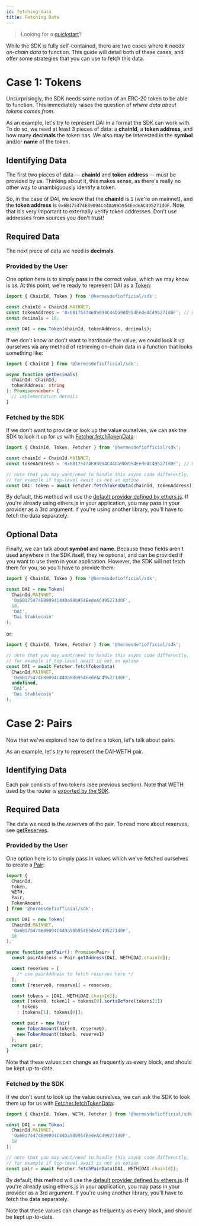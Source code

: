 ```yaml
---
id: fetching-data
title: Fetching Data
---
```


> Looking for a [quickstart](quick-start)?

While the SDK is fully self-contained, there are two cases where it needs _on-chain data_ to function.
This guide will detail both of these cases, and offer some strategies that you can use to fetch this data.

# Case 1: Tokens

Unsurprisingly, the SDK needs some notion of an ERC-20 token to be able to function. This immediately raises the question of _where data about tokens comes from_.

As an example, let's try to represent DAI in a format the SDK can work with. To do so, we need at least 3 pieces of data: a **chainId**, a **token address**, and how many **decimals** the token has. We also may be interested in the **symbol** and/or **name** of the token.

## Identifying Data

The first two pieces of data — **chainId** and **token address** — must be provided by us. Thinking about it, this makes sense, as there's really no other way to unambiguously identify a token.

So, in the case of DAI, we know that the **chainId** is `1` (we're on mainnet), and the **token address** is `0x6B175474E89094C44Da98b954EedeAC495271d0F`. Note that it's very important to externally verify token addresses. Don't use addresses from sources you don't trust!

## Required Data

The next piece of data we need is **decimals**.

### Provided by the User

One option here is to simply pass in the correct value, which we may know is `18`. At this point, we're ready to represent DAI as a [Token](../reference/token):

```typescript
import { ChainId, Token } from '@hermesdefiofficial/sdk';

const chainId = ChainId.MAINNET;
const tokenAddress = '0x6B175474E89094C44Da98b954EedeAC495271d0F'; // must be checksummed
const decimals = 18;

const DAI = new Token(chainId, tokenAddress, decimals);
```

If we don't know or don't want to hardcode the value, we could look it up ourselves via any method of retrieving on-chain data in a function that looks something like:

```typescript
import { ChainId } from '@hermesdefiofficial/sdk';

async function getDecimals(
  chainId: ChainId,
  tokenAddress: string
): Promise<number> {
  // implementation details
}
```

### Fetched by the SDK

If we don't want to provide or look up the value ourselves, we can ask the SDK to look it up for us with [Fetcher.fetchTokenData](../reference/fetcher#fetchtokendata)

```typescript
import { ChainId, Token, Fetcher } from '@hermesdefiofficial/sdk';

const chainId = ChainId.MAINNET;
const tokenAddress = '0x6B175474E89094C44Da98b954EedeAC495271d0F'; // must be checksummed

// note that you may want/need to handle this async code differently,
// for example if top-level await is not an option
const DAI: Token = await Fetcher.fetchTokenData(chainId, tokenAddress);
```

By default, this method will use the [default provider defined by ethers.js](https://docs.ethers.io/v5/api/providers/#providers-getDefaultProvider).
If you're already using ethers.js in your application, you may pass in your provider as a 3rd argument.
If you're using another library, you'll have to fetch the data separately.

## Optional Data

Finally, we can talk about **symbol** and **name**. Because these fields aren't used anywhere in the SDK itself, they're optional, and can be provided if you want to use them in your application. However, the SDK will not fetch them for you, so you'll have to provide them:

```typescript
import { ChainId, Token } from '@hermesdefiofficial/sdk';

const DAI = new Token(
  ChainId.MAINNET,
  '0x6B175474E89094C44Da98b954EedeAC495271d0F',
  18,
  'DAI',
  'Dai Stablecoin'
);
```

or:

```typescript
import { ChainId, Token, Fetcher } from '@hermesdefiofficial/sdk';

// note that you may want/need to handle this async code differently,
// for example if top-level await is not an option
const DAI = await Fetcher.fetchTokenData(
  ChainId.MAINNET,
  '0x6B175474E89094C44Da98b954EedeAC495271d0F',
  undefined,
  'DAI',
  'Dai Stablecoin'
);
```

# Case 2: Pairs

Now that we've explored how to define a token, let's talk about pairs.

<!-- To read more about what Hermes pairs are, see [Pair](../../../protocol/V2/reference/smart-contracts/pair) -->

As an example, let's try to represent the DAI-WETH pair.

## Identifying Data

Each pair consists of two tokens (see previous section). Note that WETH used by the router is [exported by the SDK](../reference/other-exports).

## Required Data

The data we need is the _reserves_ of the pair. To read more about reserves, see [getReserves](../../../protocol/V2/reference/smart-contracts/pair#getreserves).

### Provided by the User

One option here is to simply pass in values which we've fetched ourselves to create a [Pair](../reference/pair):

```typescript
import {
  ChainId,
  Token,
  WETH,
  Pair,
  TokenAmount,
} from '@hermesdefiofficial/sdk';

const DAI = new Token(
  ChainId.MAINNET,
  '0x6B175474E89094C44Da98b954EedeAC495271d0F',
  18
);

async function getPair(): Promise<Pair> {
  const pairAddress = Pair.getAddress(DAI, WETH[DAI.chainId]);

  const reserves = [
    /* use pairAddress to fetch reserves here */
  ];
  const [reserve0, reserve1] = reserves;

  const tokens = [DAI, WETH[DAI.chainId]];
  const [token0, token1] = tokens[0].sortsBefore(tokens[1])
    ? tokens
    : [tokens[1], tokens[0]];

  const pair = new Pair(
    new TokenAmount(token0, reserve0),
    new TokenAmount(token1, reserve1)
  );
  return pair;
}
```

Note that these values can change as frequently as every block, and should be kept up-to-date.

### Fetched by the SDK

If we don't want to look up the value ourselves, we can ask the SDK to look them up for us with [Fetcher.fetchTokenData](../reference/fetcher#fetchtokendata):

```typescript
import { ChainId, Token, WETH, Fetcher } from '@hermesdefiofficial/sdk';

const DAI = new Token(
  ChainId.MAINNET,
  '0x6B175474E89094C44Da98b954EedeAC495271d0F',
  18
);

// note that you may want/need to handle this async code differently,
// for example if top-level await is not an option
const pair = await Fetcher.fetchPairData(DAI, WETH[DAI.chainId]);
```

By default, this method will use the [default provider defined by ethers.js](https://docs.ethers.io/v5/api/providers/#providers-getDefaultProvider). If you're already using ethers.js in your application, you may pass in your provider as a 3rd argument. If you're using another library, you'll have to fetch the data separately.

Note that these values can change as frequently as every block, and should be kept up-to-date.
